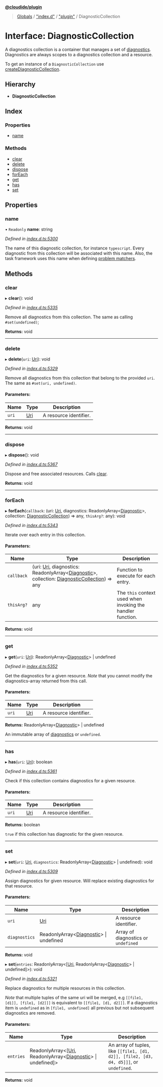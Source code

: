 **[@cloudide/plugin](../README.md)**

> [Globals](../README.md) / ["index.d"](../modules/_index_d_.md) / ["plugin"](../modules/_index_d_._plugin_.md) / DiagnosticCollection

# Interface: DiagnosticCollection

A diagnostics collection is a container that manages a set of
[diagnostics](#Diagnostic). Diagnostics are always scopes to a
diagnostics collection and a resource.

To get an instance of a `DiagnosticCollection` use
[createDiagnosticCollection](#languages.createDiagnosticCollection).

## Hierarchy

* **DiagnosticCollection**

## Index

### Properties

* [name](_index_d_._plugin_.diagnosticcollection.md#name)

### Methods

* [clear](_index_d_._plugin_.diagnosticcollection.md#clear)
* [delete](_index_d_._plugin_.diagnosticcollection.md#delete)
* [dispose](_index_d_._plugin_.diagnosticcollection.md#dispose)
* [forEach](_index_d_._plugin_.diagnosticcollection.md#foreach)
* [get](_index_d_._plugin_.diagnosticcollection.md#get)
* [has](_index_d_._plugin_.diagnosticcollection.md#has)
* [set](_index_d_._plugin_.diagnosticcollection.md#set)

## Properties

### name

• `Readonly` **name**: string

*Defined in [index.d.ts:5300](https://github.com/shuyaqian/cloudide-plugin-api/blob/57a3a2a/index.d.ts#L5300)*

The name of this diagnostic collection, for instance `typescript`. Every diagnostic
from this collection will be associated with this name. Also, the task framework uses this
name when defining [problem matchers](https://code.visualstudio.com/docs/editor/tasks#_defining-a-problem-matcher).

## Methods

### clear

▸ **clear**(): void

*Defined in [index.d.ts:5335](https://github.com/shuyaqian/cloudide-plugin-api/blob/57a3a2a/index.d.ts#L5335)*

Remove all diagnostics from this collection. The same
as calling `#set(undefined)`;

**Returns:** void

___

### delete

▸ **delete**(`uri`: [Uri](../classes/_index_d_._plugin_.uri.md)): void

*Defined in [index.d.ts:5329](https://github.com/shuyaqian/cloudide-plugin-api/blob/57a3a2a/index.d.ts#L5329)*

Remove all diagnostics from this collection that belong
to the provided `uri`. The same as `#set(uri, undefined)`.

#### Parameters:

Name | Type | Description |
------ | ------ | ------ |
`uri` | [Uri](../classes/_index_d_._plugin_.uri.md) | A resource identifier.  |

**Returns:** void

___

### dispose

▸ **dispose**(): void

*Defined in [index.d.ts:5367](https://github.com/shuyaqian/cloudide-plugin-api/blob/57a3a2a/index.d.ts#L5367)*

Dispose and free associated resources. Calls
[clear](#DiagnosticCollection.clear).

**Returns:** void

___

### forEach

▸ **forEach**(`callback`: (uri: [Uri](../classes/_index_d_._plugin_.uri.md), diagnostics: ReadonlyArray\<[Diagnostic](../classes/_index_d_._plugin_.diagnostic.md)>, collection: [DiagnosticCollection](_index_d_._plugin_.diagnosticcollection.md)) => any, `thisArg?`: any): void

*Defined in [index.d.ts:5343](https://github.com/shuyaqian/cloudide-plugin-api/blob/57a3a2a/index.d.ts#L5343)*

Iterate over each entry in this collection.

#### Parameters:

Name | Type | Description |
------ | ------ | ------ |
`callback` | (uri: [Uri](../classes/_index_d_._plugin_.uri.md), diagnostics: ReadonlyArray\<[Diagnostic](../classes/_index_d_._plugin_.diagnostic.md)>, collection: [DiagnosticCollection](_index_d_._plugin_.diagnosticcollection.md)) => any | Function to execute for each entry. |
`thisArg?` | any | The `this` context used when invoking the handler function.  |

**Returns:** void

___

### get

▸ **get**(`uri`: [Uri](../classes/_index_d_._plugin_.uri.md)): ReadonlyArray\<[Diagnostic](../classes/_index_d_._plugin_.diagnostic.md)> \| undefined

*Defined in [index.d.ts:5352](https://github.com/shuyaqian/cloudide-plugin-api/blob/57a3a2a/index.d.ts#L5352)*

Get the diagnostics for a given resource. *Note* that you cannot
modify the diagnostics-array returned from this call.

#### Parameters:

Name | Type | Description |
------ | ------ | ------ |
`uri` | [Uri](../classes/_index_d_._plugin_.uri.md) | A resource identifier. |

**Returns:** ReadonlyArray\<[Diagnostic](../classes/_index_d_._plugin_.diagnostic.md)> \| undefined

An immutable array of [diagnostics](#Diagnostic) or `undefined`.

___

### has

▸ **has**(`uri`: [Uri](../classes/_index_d_._plugin_.uri.md)): boolean

*Defined in [index.d.ts:5361](https://github.com/shuyaqian/cloudide-plugin-api/blob/57a3a2a/index.d.ts#L5361)*

Check if this collection contains diagnostics for a
given resource.

#### Parameters:

Name | Type | Description |
------ | ------ | ------ |
`uri` | [Uri](../classes/_index_d_._plugin_.uri.md) | A resource identifier. |

**Returns:** boolean

`true` if this collection has diagnostic for the given resource.

___

### set

▸ **set**(`uri`: [Uri](../classes/_index_d_._plugin_.uri.md), `diagnostics`: ReadonlyArray\<[Diagnostic](../classes/_index_d_._plugin_.diagnostic.md)> \| undefined): void

*Defined in [index.d.ts:5309](https://github.com/shuyaqian/cloudide-plugin-api/blob/57a3a2a/index.d.ts#L5309)*

Assign diagnostics for given resource. Will replace
existing diagnostics for that resource.

#### Parameters:

Name | Type | Description |
------ | ------ | ------ |
`uri` | [Uri](../classes/_index_d_._plugin_.uri.md) | A resource identifier. |
`diagnostics` | ReadonlyArray\<[Diagnostic](../classes/_index_d_._plugin_.diagnostic.md)> \| undefined | Array of diagnostics or `undefined`  |

**Returns:** void

▸ **set**(`entries`: ReadonlyArray\<[[Uri](../classes/_index_d_._plugin_.uri.md), ReadonlyArray\<[Diagnostic](../classes/_index_d_._plugin_.diagnostic.md)> \| undefined]>): void

*Defined in [index.d.ts:5321](https://github.com/shuyaqian/cloudide-plugin-api/blob/57a3a2a/index.d.ts#L5321)*

Replace diagnostics for multiple resources in this collection.

 _Note_ that multiple tuples of the same uri will be merged, e.g
`[[file1, [d1]], [file1, [d2]]]` is equivalent to `[[file1, [d1, d2]]]`.
If a diagnostics item is `undefined` as in `[file1, undefined]`
all previous but not subsequent diagnostics are removed.

#### Parameters:

Name | Type | Description |
------ | ------ | ------ |
`entries` | ReadonlyArray\<[[Uri](../classes/_index_d_._plugin_.uri.md), ReadonlyArray\<[Diagnostic](../classes/_index_d_._plugin_.diagnostic.md)> \| undefined]> | An array of tuples, like `[[file1, [d1, d2]], [file2, [d3, d4, d5]]]`, or `undefined`.  |

**Returns:** void
